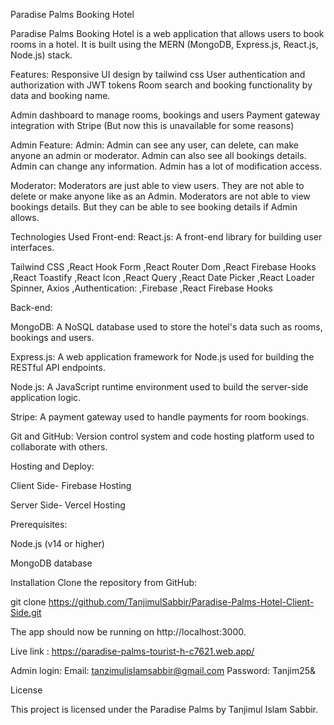 Paradise Palms Booking Hotel

Paradise Palms Booking Hotel is a web application that allows users to book rooms in a hotel. It is built using the MERN (MongoDB, Express.js, React.js, Node.js) stack.

Features:
Responsive UI design by tailwind css
User authentication and authorization with JWT tokens
Room search and booking functionality by data and booking name.

Admin dashboard to manage rooms, bookings and users
Payment gateway integration with Stripe (But now this is unavailable for some reasons)


Admin Feature:
Admin:
Admin can see any user, can delete, can make anyone an admin or moderator. Admin can also see all bookings details. Admin can change any information. Admin has a lot of modification access.

Moderator:
Moderators are just able to view users. They are not able to delete or make anyone like as an Admin. Moderators are not able to view bookings details. But they can be able to see booking details if Admin allows.

Technologies Used
Front-end:
React.js: A front-end library for building user interfaces.

Tailwind CSS
,React Hook Form
,React Router Dom
,React Firebase Hooks
,React Toastify
,React Icon
,React Query
,React Date Picker
,React Loader Spinner,
Axios
,Authentication:
,Firebase
,React Firebase Hooks

Back-end: 

MongoDB: A NoSQL database used to store the hotel's data such as rooms, bookings and users.

Express.js: A web application framework for Node.js used for building the RESTful API endpoints.

Node.js: A JavaScript runtime environment used to build the server-side application logic.

Stripe: A payment gateway used to handle payments for room bookings.

Git and GitHub: Version control system and code hosting platform used to collaborate with others.

Hosting and Deploy:

Client Side- Firebase Hosting

Server Side- Vercel Hosting

Prerequisites:

Node.js (v14 or higher)

MongoDB database

Installation
Clone the repository from GitHub:

git clone https://github.com/TanjimulSabbir/Paradise-Palms-Hotel-Client-Side.git

The app should now be running on http://localhost:3000.

Live link : https://paradise-palms-tourist-h-c7621.web.app/

Admin login: Email: tanzimulislamsabbir@gmail.com Password: Tanjim25& 

License

This project is licensed under the Paradise Palms by Tanjimul Islam Sabbir.
